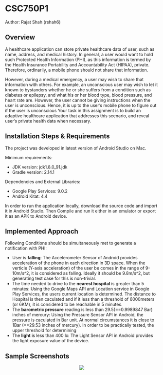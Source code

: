 # CSC750P1
Author: Rajat Shah (rshah6)
## Overview
A healthcare application can store private healthcare data of user, such as name, address, and
medical history. In general, a user would want to hold such Protected Health Information (PHI),
as this information is termed by the Health Insurance Portability and Accountability Act (HIPAA),
private. Therefore, ordinarily, a mobile phone should not share that information.

However, during a medical emergency, a user may wish to share that information with others.
For example, an unconscious user may wish to let it known to bystanders whether he or she
suffers from a condition such as diabetes or epilepsy, and what his or her blood type, blood
pressure, and heart rate are. However, the user cannot be giving instructions when the user is
unconscious. Hence, it is up to the user’s mobile phone to figure out if the user is unconscious
Your task in this assignment is to build an adaptive healthcare application that addresses this
scenario, and reveal user’s private health data when necessary.

## Installation Steps & Requirements
The project was developed in latest version of Android Studio on Mac.

Minimum requirements:
- JDK version: jdk1.8.0_91.jdk
- Gradle version: 2.14.1

Dependencies and External Libraries:
- Google Play Services: 9.0.2
- Android Kitat: 4.4

In order to run the application locally, download the source code and import it in Android Studio. Then Compile and run it either in an emulator or export it as an APK to Android device.

## Implemented Approach
Following Conditions should be simultaneously met to generate a notification with PHI:

- User is **falling**: The Accelerometer Sensor of Android provides acceleration of the phone in each direction in 3D space. When the verticle (Y-axis acceleration) of the user be comes in the range of 9-10m/s^2, it is considered as falling. Ideally it should be 9.8m/s^2, but generating test case for this is non-trivial.
- The time needed to drive to the **nearest hospital** is greater than 5 minutes: Using the Google Maps API and Location service in Google Play Services, the users current location is determined. The distance to Hospital is then caculated and if it less than a threshold of 6000meters (or 6KM), it is considered to be reachable in 5 minutes.
- The **barometric pressure** reading is less than 29.5(==0.9989847 Bar) inches of mercury: Using the Pressure Sensor API in Android, the pressure is caculated in Bar unit. At normal circumstances it is close to 1Bar (==29.53 inches of mercury). In order to be practically tested, the upper threshold for determining  
- The **light** is less than 400 lx: The Light Sensor API in Android provides the light exposure value of the device.

## Sample Screenshots
<p align="center">
  <img src="https://media.giphy.com/media/3oriNKpgy5VTUxPaSc/giphy.gif"/>
</p>
